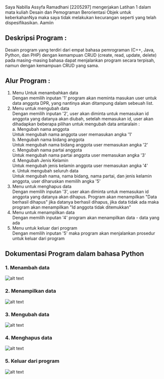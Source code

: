 Saya Nabilla Assyfa Ramadhani [2205297] mengerjakan Latihan 1 dalam mata kuliah Desain dan Pemograman Berorientasi Objek untuk keberkahanNya maka saya tidak melakukan kecurangan seperti yang telah dispesifikasikan. 
Aamiin


## Deskripsi Program :

Desain program yang terdiri dari empat bahasa pemrograman (C++, Java, Python, dan PHP) dengan kemampuan CRUD (create, read, update, delete) pada masing-masing bahasa dapat menjalankan program secara terpisah, namun dengan kemampuan CRUD yang sama. 

## Alur Program :
1. Menu Untuk menambahkan data<br>
   Dengan memilih inputan '1' program akan meminta masukan user untuk data anggota 
   DPR, yang nantinya akan ditampung dalam sebeuah list.
2. Menu untuk mengubah data<br>
   Dengan memilih inputan '2', user akan diminta untuk memasukan id anggota yang  datanya akan diubah, setelah memasukan id, user akan dihadapkan beberapa pilihan untuk mengubah data antaralain :<br>
   a. Mengubah nama anggota<br>
      Untuk mengubah nama anggota user memasukan angka '1'<br>
   b. Mengubah nama bidang anggota<br>
      Untuk mengubah nama bidang anggota user memasukan angka '2'<br>
   c. Mengubah nama partai anggota<br>
      Untuk mengubah nama partai anggota user memasukan angka '3'<br>
   d. Mengubah Jenis Kelamin<br>
      Untuk mengubah jenis kelamin anggota user memasukan angka '4'<br>
   e. Untuk mengubah seluruh data<br>
      Untuk mengubah nama, nama bidang, nama partai, dan jenis kelamin anggota, user diharuskan memilih angka '5'<br>
4. Menu untuk menghapus data<br>
   Dengan memilih inputan '3', user akan diminta untuk memasukan id anggota yang datanya akan dihapus. Program akan menampilkan "Data berhasil dihapus" jika datanya berhasil dihapus, jika data tidak ada maka program akan menampilkan "Id 
   anggota tidak ditemukkan"
5. Menu untuk menampilkan data<br>
   Dengan memilih inputan '4' program akan menampilkan data - data yang ada
6. Menu untuk keluar dari program<br>
   Dengan memilih inputan '5' maka program akan menjalankan prosedur untuk keluar dari program


## Dokumentasi Program dalam bahasa Python
### 1. Menambah data <br>
  ![alt text]()
### 2. Menampilkan data <br>
 ![alt text]()
### 3. Mengubah data <br>
 ![alt text]()
### 4. Menghapus data
 ![alt text]()
### 5. Keluar dari program
 ![alt text]()

   




